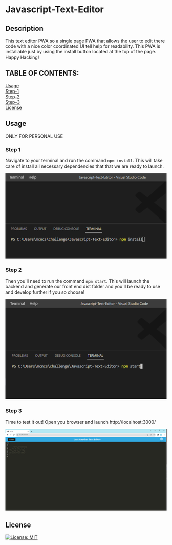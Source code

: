 # Javascript-Text-Editor

## Description
This text editor PWA so a single page PWA that allows the user to edit there code with a nice color coordinated UI tell help for readability. This PWA is installable just by using the install button located at the top of the page. Happy Hacking!

## TABLE OF CONTENTS:
[Usage](#usage) <br/>
[Step-1](#step-1)<br/>
[Step-2](#step-2)<br/>
[Step-3](#step-3)<br/>
[License](#license)<br/>


## Usage
ONLY FOR PERSONAL USE

### Step 1

Navigate to your terminal and run the command ```npm install```. This will take care of install all necessary dependencies that that we are ready to launch.

![Step 1 picture](./assets/step1.PNG)

### Step 2

Then you'll need to run the command ```npm start```. This will launch the backend and generate our front end dist folder and you'll be ready to use and develop further if you so choose!

![Step 2 picture](./assets/step2.PNG)

### Step 3

Time to test it out! Open you browser and launch http://localhost:3000/

![Step 3 picture](./assets/Step3.PNG)

        
## License
 [![License: MIT](https://img.shields.io/badge/License-MIT-yellow.svg)](https://opensource.org/licenses/MIT)